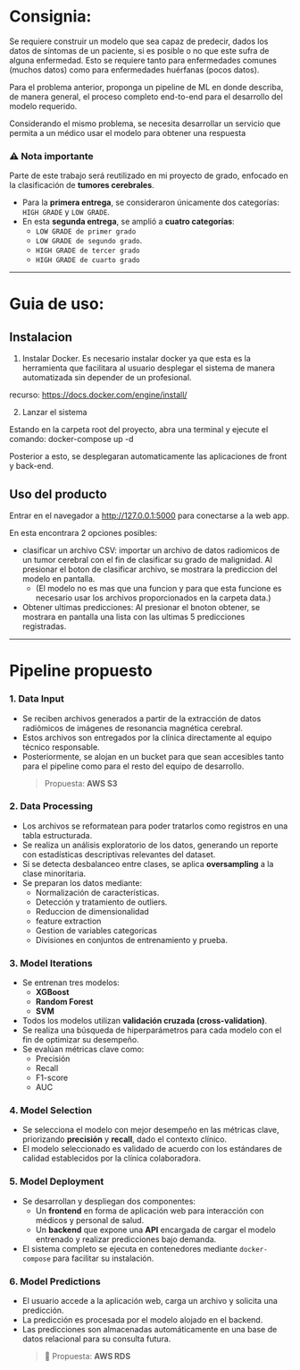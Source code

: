 # Consignia: 
Se requiere construir un modelo que sea capaz de predecir, dados los datos de síntomas de un paciente, si es posible o no que este sufra de alguna enfermedad. Esto se requiere tanto para enfermedades comunes (muchos datos) como para enfermedades huérfanas (pocos datos). 

Para el problema anterior, proponga un pipeline de ML en donde describa, de manera general, el proceso completo end-to-end para el desarrollo del modelo requerido.

Considerando el mismo problema, se necesita desarrollar un servicio que permita a un médico usar el modelo para obtener una respuesta

### ⚠️ Nota importante

Parte de este trabajo será reutilizado en mi proyecto de grado, enfocado en la clasificación de **tumores cerebrales**.  
- Para la **primera entrega**, se consideraron únicamente dos categorías: `HIGH GRADE` y `LOW GRADE`.
- En esta **segunda entrega**, se amplió a **cuatro categorías**:
  - `LOW GRADE de primer grado`
  - `LOW GRADE de segundo grado`.
  - `HIGH GRADE de tercer grado`
  - `HIGH GRADE de cuarto grado`

---

# Guia de uso:

## Instalacion 

1. Instalar Docker. 
Es necesario instalar docker ya que esta es la herramienta que facilitara al usuario desplegar el sistema de manera automatizada sin depender de un profesional.

recurso: https://docs.docker.com/engine/install/

2. Lanzar el sistema

Estando en la carpeta root del proyecto, abra una terminal y ejecute el comando: docker-compose up -d 

Posterior a esto, se desplegaran automaticamente las aplicaciones de front y back-end.


## Uso del producto

Entrar en el navegador a http://127.0.0.1:5000 para conectarse a la web app. 

En esta encontrara 2 opciones posibles: 

* clasificar un archivo CSV: importar un archivo de datos radiomicos de un tumor cerebral con el fin de clasificar su grado de malignidad. Al presionar el boton de clasificar archivo, se mostrara la prediccion del modelo en pantalla.
    * (El modelo no es mas que una funcion y para que esta funcione es necesario usar los archivos proporcionados en la carpeta data.)
* Obtener ultimas predicciones: Al presionar el bnoton obtener, se mostrara en pantalla una lista con las ultimas 5 predicciones registradas.

---

# Pipeline propuesto

### 1. Data Input

- Se reciben archivos generados a partir de la extracción de datos radiómicos de imágenes de resonancia magnética cerebral.
- Estos archivos son entregados por la clínica directamente al equipo técnico responsable.
- Posteriormente, se alojan en un bucket para que sean accesibles tanto para el pipeline como para el resto del equipo de desarrollo.  
  > Propuesta: **AWS S3**


### 2. Data Processing

- Los archivos se reformatean para poder tratarlos como registros en una tabla estructurada.
- Se realiza un análisis exploratorio de los datos, generando un reporte con estadísticas descriptivas relevantes del dataset.
- Si se detecta desbalanceo entre clases, se aplica **oversampling** a la clase minoritaria.
- Se preparan los datos mediante:
  - Normalización de características.
  - Detección y tratamiento de outliers.
  - Reduccion de dimensionalidad
  - feature extraction
  - Gestion de variables categoricas
  - Divisiones en conjuntos de entrenamiento y prueba.


### 3. Model Iterations

- Se entrenan tres modelos:
  - **XGBoost**
  - **Random Forest**
  - **SVM**
- Todos los modelos utilizan **validación cruzada (cross-validation)**.
- Se realiza una búsqueda de hiperparámetros para cada modelo con el fin de optimizar su desempeño.
- Se evalúan métricas clave como:
  - Precisión
  - Recall
  - F1-score
  - AUC



### 4. Model Selection

- Se selecciona el modelo con mejor desempeño en las métricas clave, priorizando **precisión** y **recall**, dado el contexto clínico.
- El modelo seleccionado es validado de acuerdo con los estándares de calidad establecidos por la clínica colaboradora.


### 5. Model Deployment

- Se desarrollan y despliegan dos componentes:
  - Un **frontend** en forma de aplicación web para interacción con médicos y personal de salud.
  - Un **backend** que expone una **API** encargada de cargar el modelo entrenado y realizar predicciones bajo demanda.
- El sistema completo se ejecuta en contenedores mediante `docker-compose` para facilitar su instalación.



### 6. Model Predictions

- El usuario accede a la aplicación web, carga un archivo y solicita una predicción.
- La predicción es procesada por el modelo alojado en el backend.
- Las predicciones son almacenadas automáticamente en una base de datos relacional para su consulta futura.  
  > 📌 Propuesta: **AWS RDS**
